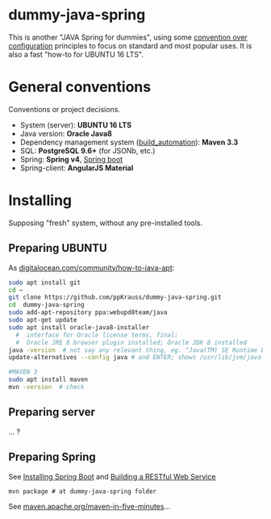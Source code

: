 # dummy-java-spring

This is another "JAVA Spring for dummies", using some [convention over configuration](https://en.wikipedia.org/wiki/Convention_over_configuration) principles to focus on standard and most popular uses. It is also a fast "how-to for UBUNTU 16 LTS".  

# General conventions 
Conventions or project decisions. 
* System (server): **UBUNTU 16 LTS**
* Java version: **Oracle Java8**
* Dependency management system ([build_automation](https://en.wikipedia.org/wiki/Build_automation)): **Maven 3.3**
* SQL:  **PostgreSQL 9.6+** (for JSONb, etc.)
* Spring: **Spring v4**,  [Spring boot](https://projects.spring.io/spring-framework/)
* Spring-client: **AngularJS Material**

# Installing 
Supposing "fresh" system, without any pre-installed tools.

## Preparing UBUNTU

As [digitalocean.com/community/how-to-java-apt](https://www.digitalocean.com/community/tutorials/how-to-install-java-with-apt-get-on-ubuntu-16-04):
```sh
sudo apt install git
cd ~
git clone https://github.com/ppKrauss/dummy-java-spring.git
cd  dummy-java-spring
sudo add-apt-repository ppa:webupd8team/java
sudo apt-get update
sudo apt install oracle-java8-installer
  #  interface for Oracle license terms, final:
  #  Oracle JRE 8 browser plugin installed; Oracle JDK 8 installed
java -version  # not say any relevant thing, eg. "Java(TM) SE Runtime Environment (build 1.8.0_111-b14)"
update-alternatives --config java # and ENTER; shows /usr/lib/jvm/java-8-oracle/jre/bin/java

#MAVEN 3
sudo apt install maven
mvn -version  # check
```

## Preparing server
... ?

## Preparing Spring

See [Installing Spring Boot](http://docs.spring.io/spring-boot/docs/current/reference/html/getting-started-installing-spring-boot.html) and [Building a RESTful Web Service](http://spring.io/guides/gs/rest-service/)

`mvn package # at dummy-java-spring folder`

See [maven.apache.org/maven-in-five-minutes](https://maven.apache.org/guides/getting-started/maven-in-five-minutes.html)...
